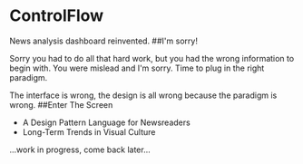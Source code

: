 ControlFlow
===========

News analysis dashboard reinvented.
##I'm sorry!

Sorry you had to do all that hard work, but you had the wrong information to begin with. You were mislead and I'm sorry. Time to plug in the right paradigm.

The interface is wrong, the design is all wrong because the paradigm is wrong.
##Enter The Screen

* A Design Pattern Language for Newsreaders
* Long-Term Trends in Visual Culture

...work in progress, come back later...
